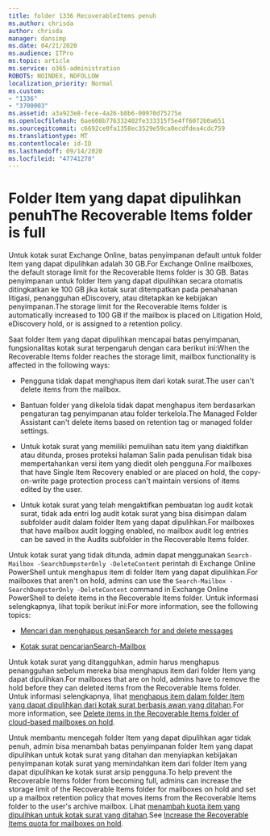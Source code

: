 ```yaml
---
title: folder 1336 RecoverableItems penuh
ms.author: chrisda
author: chrisda
manager: dansimp
ms.date: 04/21/2020
ms.audience: ITPro
ms.topic: article
ms.service: o365-administration
ROBOTS: NOINDEX, NOFOLLOW
localization_priority: Normal
ms.custom:
- "1336"
- "3700003"
ms.assetid: a3a923e8-fece-4a26-b8b6-00970d75275e
ms.openlocfilehash: 6ae608b776332402fe333315f5e4ff6072b0a651
ms.sourcegitcommit: c6692ce0fa1358ec3529e59ca0ecdfdea4cdc759
ms.translationtype: MT
ms.contentlocale: id-ID
ms.lasthandoff: 09/14/2020
ms.locfileid: "47741270"
---
```

# <a name="the-recoverable-items-folder-is-full"></a><span data-ttu-id="a3cd7-102">Folder Item yang dapat dipulihkan penuh</span><span class="sxs-lookup"><span data-stu-id="a3cd7-102">The Recoverable Items folder is full</span></span>

<span data-ttu-id="a3cd7-103">Untuk kotak surat Exchange Online, batas penyimpanan default untuk folder Item yang dapat dipulihkan adalah 30 GB.</span><span class="sxs-lookup"><span data-stu-id="a3cd7-103">For Exchange Online mailboxes, the default storage limit for the Recoverable Items folder is 30 GB.</span></span> <span data-ttu-id="a3cd7-104">Batas penyimpanan untuk folder Item yang dapat dipulihkan secara otomatis ditingkatkan ke 100 GB jika kotak surat ditempatkan pada penahanan litigasi, penangguhan eDiscovery, atau ditetapkan ke kebijakan penyimpanan.</span><span class="sxs-lookup"><span data-stu-id="a3cd7-104">The storage limit for the Recoverable Items folder is automatically increased to 100 GB if the mailbox is placed on Litigation Hold, eDiscovery hold, or is assigned to a retention policy.</span></span>

<span data-ttu-id="a3cd7-105">Saat folder Item yang dapat dipulihkan mencapai batas penyimpanan, fungsionalitas kotak surat terpengaruh dengan cara berikut ini:</span><span class="sxs-lookup"><span data-stu-id="a3cd7-105">When the Recoverable Items folder reaches the storage limit, mailbox functionality is affected in the following ways:</span></span>

- <span data-ttu-id="a3cd7-106">Pengguna tidak dapat menghapus item dari kotak surat.</span><span class="sxs-lookup"><span data-stu-id="a3cd7-106">The user can't delete items from the mailbox.</span></span>

- <span data-ttu-id="a3cd7-107">Bantuan folder yang dikelola tidak dapat menghapus item berdasarkan pengaturan tag penyimpanan atau folder terkelola.</span><span class="sxs-lookup"><span data-stu-id="a3cd7-107">The Managed Folder Assistant can't delete items based on retention tag or managed folder settings.</span></span>

- <span data-ttu-id="a3cd7-108">Untuk kotak surat yang memiliki pemulihan satu item yang diaktifkan atau ditunda, proses proteksi halaman Salin pada penulisan tidak bisa mempertahankan versi item yang diedit oleh pengguna.</span><span class="sxs-lookup"><span data-stu-id="a3cd7-108">For mailboxes that have Single Item Recovery enabled or are placed on hold, the copy-on-write page protection process can't maintain versions of items edited by the user.</span></span>

- <span data-ttu-id="a3cd7-109">Untuk kotak surat yang telah mengaktifkan pembuatan log audit kotak surat, tidak ada entri log audit kotak surat yang bisa disimpan dalam subfolder audit dalam folder Item yang dapat dipulihkan.</span><span class="sxs-lookup"><span data-stu-id="a3cd7-109">For mailboxes that have mailbox audit logging enabled, no mailbox audit log entries can be saved in the Audits subfolder in the Recoverable Items folder.</span></span>

<span data-ttu-id="a3cd7-110">Untuk kotak surat yang tidak ditunda, admin dapat menggunakan `Search-Mailbox -SearchDumpsterOnly -DeleteContent` perintah di Exchange Online PowerShell untuk menghapus item di folder Item yang dapat dipulihkan.</span><span class="sxs-lookup"><span data-stu-id="a3cd7-110">For mailboxes that aren't on hold, admins can use the `Search-Mailbox -SearchDumpsterOnly -DeleteContent` command in Exchange Online PowerShell to delete items in the Recoverable Items folder.</span></span> <span data-ttu-id="a3cd7-111">Untuk informasi selengkapnya, lihat topik berikut ini:</span><span class="sxs-lookup"><span data-stu-id="a3cd7-111">For more information, see the following topics:</span></span>

- [<span data-ttu-id="a3cd7-112">Mencari dan menghapus pesan</span><span class="sxs-lookup"><span data-stu-id="a3cd7-112">Search for and delete messages</span></span>](https://docs.microsoft.com/microsoft-365/compliance/search-for-and-delete-messagesadmin-help)

- [<span data-ttu-id="a3cd7-113">Kotak surat pencarian</span><span class="sxs-lookup"><span data-stu-id="a3cd7-113">Search-Mailbox</span></span>](https://docs.microsoft.com/powershell/module/exchange/mailboxes/Search-Mailbox)

<span data-ttu-id="a3cd7-114">Untuk kotak surat yang ditangguhkan, admin harus menghapus penangguhan sebelum mereka bisa menghapus item dari folder Item yang dapat dipulihkan.</span><span class="sxs-lookup"><span data-stu-id="a3cd7-114">For mailboxes that are on hold, admins have to remove the hold before they can deleted items from the Recoverable Items folder.</span></span> <span data-ttu-id="a3cd7-115">Untuk informasi selengkapnya, lihat [menghapus item dalam folder Item yang dapat dipulihkan dari kotak surat berbasis awan yang ditahan](https://docs.microsoft.com/microsoft-365/compliance/delete-items-in-the-recoverable-items-folder-of-mailboxes-on-hold).</span><span class="sxs-lookup"><span data-stu-id="a3cd7-115">For more information, see [Delete items in the Recoverable Items folder of cloud-based mailboxes on hold](https://docs.microsoft.com/microsoft-365/compliance/delete-items-in-the-recoverable-items-folder-of-mailboxes-on-hold).</span></span>

<span data-ttu-id="a3cd7-116">Untuk membantu mencegah folder Item yang dapat dipulihkan agar tidak penuh, admin bisa menambah batas penyimpanan folder Item yang dapat dipulihkan untuk kotak surat yang ditahan dan menyiapkan kebijakan penyimpanan kotak surat yang memindahkan item dari folder Item yang dapat dipulihkan ke kotak surat arsip pengguna.</span><span class="sxs-lookup"><span data-stu-id="a3cd7-116">To help prevent the Recoverable Items folder from becoming full, admins can increase the storage limit of the Recoverable Items folder for mailboxes on hold and set up a mailbox retention policy that moves items from the Recoverable Items folder to the user's archive mailbox.</span></span> <span data-ttu-id="a3cd7-117">Lihat [menambah kuota item yang dipulihkan untuk kotak surat yang ditahan](https://docs.microsoft.com/microsoft-365/compliance/increase-the-recoverable-quota-for-mailboxes-on-hold).</span><span class="sxs-lookup"><span data-stu-id="a3cd7-117">See [Increase the Recoverable Items quota for mailboxes on hold](https://docs.microsoft.com/microsoft-365/compliance/increase-the-recoverable-quota-for-mailboxes-on-hold).</span></span>
